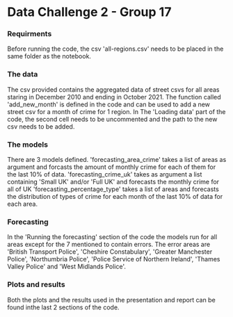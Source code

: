 # Data Challenge 2 - Group 17

### Requirments
Before running the code, the csv 'all-regions.csv' needs to be placed in the same folder as the notebook.

### The data
The csv provided contains the aggregated data of street csvs for all areas staring in December 2010 and ending in October 2021.
The function called 'add_new_month' is defined in the code and can be used to add a new street csv for a month of crime for 1 region.
In The 'Loading data' part of the code, the second cell needs to be uncommented and the path to the new csv needs to be added. 

### The models
There are 3 models defined. 
'forecasting_area_crime' takes a list of areas as argument and forcasts the amount of monthly crime for each of them for the last 10% of data.
'forecasting_crime_uk' takes as argument a list containing 'Small UK' and/or 'Full UK' and forecasts the monthly crime for all of UK
'forecasting_percentage_type' takes a list of areas and forecasts the distribution of types of crime for each month of the last 10% of data for each area. 

### Forecasting
In the 'Running the forecasting' section of the code the models run for all areas except for the 7 mentioned to contain errors.
The error areas are 'British Transport Police', 'Cheshire Constabulary', 'Greater Manchester Police', 'Northumbria Police', 'Police Service of Northern Ireland', 'Thames Valley Police' and 'West Midlands Police'.

### Plots and results
Both the plots and the results used in the presentation and report can be found inthe last 2 sections of the code.
